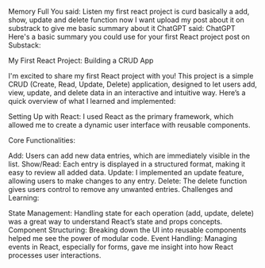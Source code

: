 
Memory Full
You said:
Listen my first react project is curd basically a add, show, update and delete function now I want upload my post about it on substrack to give me basic summary about it 
ChatGPT said:
ChatGPT
Here's a basic summary you could use for your first React project post on Substack:

My First React Project: Building a CRUD App

I'm excited to share my first React project with you! This project is a simple CRUD (Create, Read, Update, Delete) application, designed to let users add, view, update, and delete data in an interactive and intuitive way. Here’s a quick overview of what I learned and implemented:

Setting Up with React: I used React as the primary framework, which allowed me to create a dynamic user interface with reusable components.

Core Functionalities:

Add: Users can add new data entries, which are immediately visible in the list.
Show/Read: Each entry is displayed in a structured format, making it easy to review all added data.
Update: I implemented an update feature, allowing users to make changes to any entry.
Delete: The delete function gives users control to remove any unwanted entries.
Challenges and Learning:

State Management: Handling state for each operation (add, update, delete) was a great way to understand React’s state and props concepts.
Component Structuring: Breaking down the UI into reusable components helped me see the power of modular code.
Event Handling: Managing events in React, especially for forms, gave me insight into how React processes user interactions.
